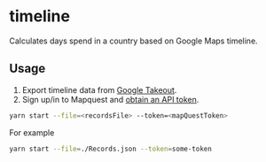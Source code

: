# timeline

Calculates days spend in a country based on Google Maps timeline.

## Usage

1. Export timeline data from [Google Takeout](https://takeout.google.com/settings/takeout/custom/location_history).
2. Sign up/in to Mapquest and [obtain an API token](https://developer.mapquest.com/user/me/apps).

```bash
yarn start --file=<recordsFile> --token=<mapQuestToken>
```

For example

```bash
yarn start --file=./Records.json --token=some-token 
```